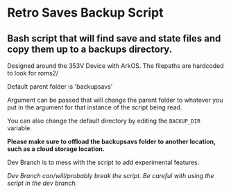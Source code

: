 # Retro Saves Backup Script
## Bash script that will find save and state files and copy them up to a backups directory.

Designed around the 353V Device with ArkOS. The filepaths are hardcoded to look for roms2/

Default parent folder is 'backupsavs'

Argument can be passed that will change the parent folder to whatever you put in the argument for that instance of the script being read. 

You can also change the default directory by editing the `BACKUP_DIR` variable.

**Please make sure to offload the backupsavs folder to another location, such as a cloud storage location.**


Dev Branch is to mess with the script to add experimental features.

*Dev Branch can/will/probably break the script. Be careful with using the script in the dev branch.*
